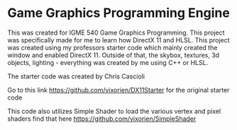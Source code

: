 # Game Graphics Programming Engine
This was created for IGME 540 Game Graphics Programming.
This project was specifically made for me to learn how DirectX 11 and HLSL. This project was created using my professors starter code which mainly created the window and enabled DirectX 11. Outside of that, the skybox, textures, 3d objects, lighting - everything was created by me using C++ or HLSL.

The starter code was created by Chris Cascioli

Go to this link https://github.com/vixorien/DX11Starter for the original starter code

This code also utilizes Simple Shader to load the various vertex and pixel shaders find that here https://github.com/vixorien/SimpleShader

